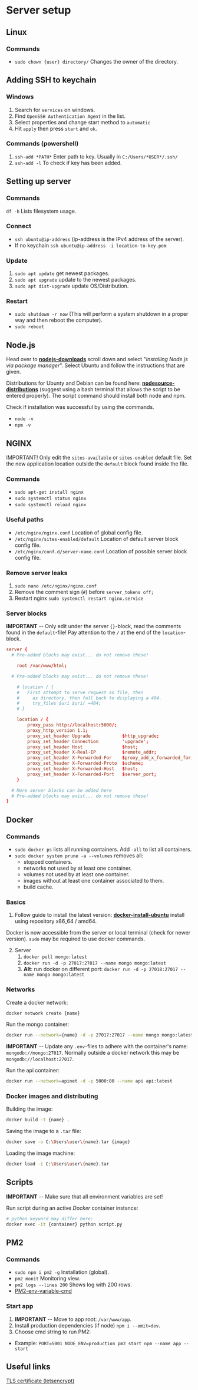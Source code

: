 # Server setup

## Linux

### Commands

- `sudo chown {user} directory/` Changes the owner of the directory.

## Adding SSH to keychain

### Windows

1. Search for `services` on windows.
2. Find `OpenSSH Authentication Agent` in the list.
3. Select properties and change start method to `automatic`
4. Hit `apply` then press `start` and `ok`.

### Commands (powershell)

1. `ssh-add *PATH*` Enter path to key. Usually in `C:/Users/*USER*/.ssh/`
2. `ssh-add -l` To check if key has been added.

## Setting up server

### Commands

`df -h` Lists filesystem usage.

### Connect

- `ssh ubuntu@ip-address` (ip-address is the IPv4 address of the server).
- If no keychain `ssh ubuntu@ip-address -i location-to-key.pem`

### Update

1. `sudo apt update` get newest packages.
2. `sudo apt upgrade` update to the newest packages.
3. `sudo apt dist-upgrade` update OS/Distribution.

### Restart

- `sudo shutdown -r now` (This will perform a system shutdown in a proper way and then reboot the computer).
- `sudo reboot`

## Node.js

Head over to **[nodejs-downloads](https://nodejs.org/en/download/)** scroll down and select "_Installing Node.js via package manager_". Select Ubuntu and follow the instructions that are given.

Distributions for Ubunty and Debian can be found here: **[nodesource-distributions](https://github.com/nodesource/distributions)** (suggest using a bash terminal that allows the script to be entered properly). The script command should install both node and npm.

Check if installation was successful by using the commands.

- `node -v`
- `npm -v`

## NGINX

IMPORTANT! Only edit the `sites-available` or `sites-enabled` default file. Set the new application location outside the `default` block found inside the file.

### Commands

- `sudo apt-get install nginx`
- `sudo systemctl status nginx`
- `sudo systemctl reload nginx`

### Useful paths

- `/etc/nginx/nginx.conf` Location of global config file.
- `/etc/nginx/sites-enabled/default` Location of default server block config file.
- `/etc/nginx/conf.d/server-name.conf` Location of possible server block config file.

### Remove server leaks

1. `sudo nano /etc/nginx/nginx.conf`
2. Remove the comment sign (`#`) before `server_tokens off;`
3. Restart nginx `sudo systemctl restart nginx.service`

### Server blocks

**IMPORTANT** -- Only edit under the server `{}`-block, read the comments found in the `default`-file! Pay attention to the `/` at the end of the `location`-block.

```conf
server {
  # Pre-added blocks may exist... do not remove these!

	root /var/www/html;

  # Pre-added blocks may exist... do not remove these!

	# location / {
	#   First attempt to serve request as file, then
	#	  as directory, then fall back to displaying a 404.
	#	  try_files $uri $uri/ =404;
	# }

	location / {
		proxy_pass http://localhost:5000/;
		proxy_http_version 1.1;
		proxy_set_header Upgrade            $http_upgrade;
		proxy_set_header Connection         'upgrade';
		proxy_set_header Host               $host;
		proxy_set_header X-Real-IP          $remote_addr;
		proxy_set_header X-Forwarded-For    $proxy_add_x_forwarded_for;
		proxy_set_header X-Forwarded-Proto  $scheme;
		proxy_set_header X-Forwarded-Host   $host;
		proxy_set_header X-Forwarded-Port   $server_port;
	}

  # More server blocks can be added here
  # Pre-added blocks may exist... do not remove these!
}
```

## Docker

### Commands

- `sudo docker ps` lists all running containers. Add `-all` to list all containers.
- `sudo docker system prune -a --volumes` removes all:
  - stopped containers.
  - networks not used by at least one container.
  - volumes not used by at least one container.
  - images without at least one container associated to them.
  - build cache.

### Basics

1. Follow guide to install the latest version: **[docker-install-ubuntu](https://docs.docker.com/engine/install/ubuntu/)** install using repository x86_64 / amd64.

Docker is now accessible from the server or local terminal (check for newer version). `sudo` may be required to use docker commands.

2. Server
   1. `docker pull mongo:latest`
   2. `docker run -d -p 27017:27017 --name mongo mongo:latest`
   3. **Alt**: run docker on different port: `docker run -d -p 27018:27017 --name mongo mongo:latest`

### Networks

Create a docker network:

```bash
docker network create {name}
```

Run the mongo container:

```bash
docker run --network={name} -d -p 27017:27017 --name mongo mongo:latest
```

**IMPORTANT** -- Update any `.env`-files to adhere with the container's name: `mongodb://mongo:27017`. Normally outside a docker network this may be `mongodb://localhost:27017`.

Run the api container:

```bash
docker run --network=apinet -d -p 5000:80 --name api api:latest
```

### Docker images and distributing

Building the image:

```bash
docker build -t {name} .
```

Saving the image to a `.tar` file:

```bash
docker save -o C:\Users\user\{name}.tar {image}
```

Loading the image machine:

```bash
docker load -i C:\Users\user\{name}.tar
```

## Scripts

**IMPORTANT** -- Make sure that all environment variables are set!

Run script during an active _Docker_ container instance:

```bash
# python keyword may differ here:
docker exec -it {container} python script.py
```

## PM2

### Commands

- `sudo npm i pm2 -g` Installation (global).
- `pm2 monit` Monitoring view.
- `pm2 logs --lines 200` Shows log with 200 rows.
- [PM2-env-variable-cmd](https://pm2.io/docs/runtime/best-practices/environment-variables/)

### Start app

1. **IMPORTANT** -- Move to app root: `/var/www/app`.
2. Install production dependencies (if node) `npm i --omit=dev`.
3. Choose cmd string to run PM2:

- Example: `PORT=5001 NODE_ENV=production pm2 start npm --name app -- start`

## Useful links

[TLS certificate (letsencrypt)](https://letsencrypt.org/)

